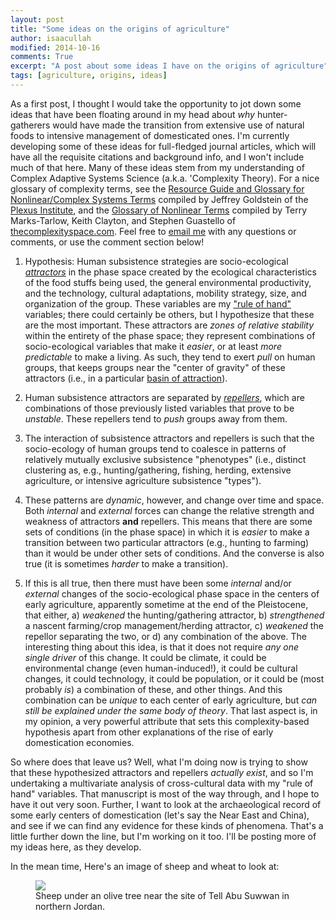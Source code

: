 ```yaml
---
layout: post
title: "Some ideas on the origins of agriculture"
author: isaacullah
modified: 2014-10-16
comments: True
excerpt: "A post about some ideas I have on the origins of agriculture"
tags: [agriculture, origins, ideas]
---
```


As a first post, I thought I would take the opportunity to jot down some ideas that have been floating around in my head about *why* hunter-gatherers would have made the transition from extensive use of natural foods to intensive management of domesticated ones. I'm currently developing some of these ideas for full-fledged journal articles, which will have all the requisite citations and background info, and I won't include much of that here. Many of these ideas stem from my understanding of Complex Adaptive Systems Science (a.k.a. 'Complexity Theory). For a nice glossary of complexity terms, see the [Resource Guide and Glossary for Nonlinear/Complex Systems Terms](http://c.ymcdn.com/sites/www.plexusinstitute.org/resource/resmgr/files/goldstein_-_resource_guide_a.pdf) compiled by Jeffrey Goldstein of the [Plexus Institute](www.plexusinstitute,org), and the [Glossary of Nonlinear Terms](http://thecomplexityspace.com/resources/organizations/definitions/) compiled by Terry Marks-Tarlow, Keith Clayton, and Stephen Guastello of [thecomplexityspace.com](thecomplexityspace.com). Feel free to <a href="mailto:isaaciullah@gmail.com">email me</a> with any questions or comments, or use the comment section below!



1. Hypothesis: Human subsistence strategies are socio-ecological [*attractors*](http://mathworld.wolfram.com/Attractor.html) in the phase space created by the ecological characteristics of the food stuffs being used, the general environmental productivity, and the technology, cultural adaptations, mobility strategy, size, and organization of the group. These variables are my ["rule of hand"](http://www.ecologyandsociety.org/vol11/iss1/art13/) variables; there could certainly be others, but I hypothesize that these are the most important. These attractors are *zones of relative stability* within the entirety of the phase space; they represent combinations of socio-ecological variables that make it *easier*, or at least *more predictable* to make a living. As such, they tend to exert *pull* on human groups, that keeps groups near the "center of gravity" of these attractors (i.e., in a particular [basin of attraction](http://mathworld.wolfram.com/BasinofAttraction.html)).

2. Human subsistence attractors are separated by [*repellers*](http://thecomplexityspace.com/resources/organizations/definitions/), which are combinations of those previously listed variables that prove to be *unstable*. These repellers tend to *push* groups away from them.

3. The interaction of subsistence attractors and repellers is such that the socio-ecology of human groups tend to coalesce in patterns of relatively mutually exclusive subsistence "phenotypes" (i.e., distinct clustering as, e.g., hunting/gathering, fishing, herding, extensive agriculture, or intensive agriculture subsistence "types").

4. These patterns are *dynamic*, however, and change over time and space. Both *internal* and *external* forces can change the relative strength and weakness of attractors **and** repellers. This means that there are some sets of conditions (in the phase space) in which it is *easier* to make a transition between two particular attractors (e.g., hunting to farming) than it would be under other sets of conditions. And the converse is also true (it is sometimes *harder* to make a transition).

5. If this is all true, then there must have been some *internal* and/or *external* changes of the socio-ecological phase space in the centers of early agriculture, apparently sometime at the end of the Pleistocene, that either, a) *weakened* the hunting/gathering attractor, b) *strengthened* a nascent farming/crop management/herding attractor, c) *weakened* the repellor separating the two, or d) any combination of the above. The interesting thing about this idea, is that it does not require *any one single driver* of this change. It could be climate, it could be environmental change (even human-induced!), it could be cultural changes, it could technology, it could be population, or it could be (most probably *is*) a combination of these, and other things. And this combination can be *unique* to each center of early agriculture, but *can still be explained under the same body of theory*. That last aspect is, in my opinion, a very powerful attribute that sets this complexity-based hypothesis apart from other explanations of the rise of early domestication economies.

So where does that leave us? Well, what I'm doing now is trying to show that these hypothesized attractors and repellers *actually exist*, and so I'm undertaking a multivariate analysis of cross-cultural data with my "rule of hand" variables. That manuscript is most of the way through, and I hope to have it out very soon. Further, I want to look at the archaeological record of some early centers of domestication (let's say the Near East and China), and see if we can find any evidence for these kinds of phenomena. That's a little further down the line, but I'm working on it too. I'll be posting more of my ideas here, as they develop.

In the mean time, Here's an image of sheep and wheat to look at:
<figure>
	<a href="/images/Sheep_under_olive_tree.png"><img src="/images/Sheep_under_olive_tree.png"></a>
	<figcaption>Sheep under an olive tree near the site of Tell Abu Suwwan in northern Jordan.</figcaption>
</figure>


